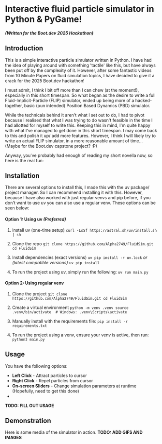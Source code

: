 # Interactive fluid particle simulator in Python & PyGame!
##### (Written for the Boot.dev 2025 Hackathon)


## Introduction
This is a simple interactive particle simulator written in Python.
I have had the idea of playing around with something 'tactile' like this, but have always been put off by the complexity of it.
However, after some fantastic videos from 10 Minute Papers on fluid simulation topics, I have decided to give it a crack for the 2025 Boot.dev hackathon!

I must admit, I think I bit off more than I can chew (at the moment!), especially in this short timespan. 
So what began as the desire to write a full Fluid-Implicit-Particle (FLIP) simulator, ended up being more of a hacked-together, basic (pun intended) Position Based Dynamics (PBD) simulator.

While the technicals behind it aren't what I set out to do, I had to pivot because I realised that what I was trying to do wasn't feasible in the time I had allotted for myself to write this.
Keeping this in mind, I'm quite happy with what I've managed to get done in this short timespan. I may come back to this and polish it up/ add more features. However, I think I will likely try to write an actual FLIP simulator, in a more reasonable amount of time... (Maybe for the Boot.dev capstone project? :P)

Anyway, you've probably had enough of reading my short novella now, so here is the real fun:

## Installation
There are several options to install this, I made this with the uv package/ project manager. So I can recommend installing it with this. However, because I have also worked with just regular venvs and pip before, if you don't want to use uv you can also use a regular venv. These options can be seen below:

#### Option 1: Using uv *(Preferred)*
1. Install uv (one-time setup)
`curl -LsSf https://astral.sh/uv/install.sh | sh`

2. Clone the repo
`git clone https://github.com/Alpha2749/FluidSim.git
cd FluidSim`

3. Install dependencies (exact versions)
`uv pip install -r uv.lock`
*or (latest compatible versions)*
`uv pip install`

4. To run the project using uv, simply run the following:
`uv run main.py`

#### Option 2: Using regular venv
1. Clone the project
`git clone https://github.com/Alpha2749/FluidSim.git
cd FluidSim`

2. Create a virtual environment
`python -m venv .venv
source .venv/bin/activate  # Windows: .venv\Scripts\activate`

3. Manually install with the requirements file:
`pip install -r requirements.txt`

4. To run the project using a venv, ensure your venv is active, then run:
`python3 main.py`

## Usage
You have the following options:
- **Left Click** - Attract particles to cursor
- **Right Click** - Repel particles from cursor
- **On-screen Sliders** - Change simulation parameters at runtime (Hopefully, need to get this done)
- 
**TODO: FILL OUT USAGE**

## Demonstration
Here is some media of the simulator in action.
**TODO: ADD GIFS AND IMAGES**


